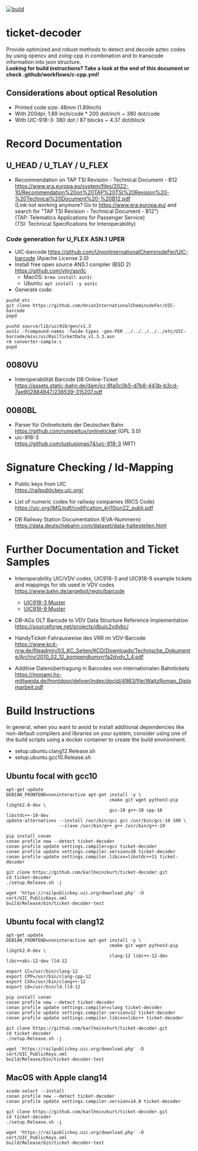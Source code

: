 [![build](https://github.com/karlheinzkurt/ticket-decoder/actions/workflows/c-cpp.yml/badge.svg)](https://github.com/karlheinzkurt/ticket-decoder/actions/workflows/c-cpp.yml)

# ticket-decoder
Provide optimized and robust methods to detect and decode aztec codes by using opencv and zxing-cpp in combination and to 
transcode information into json structure.<br>
**Looking for build instructions? Take a look at the end of this document or check .github/workflows/c-cpp.yml!**

## Considerations about optical Resolution
* Printed code size: 48mm (1.89inch)
* With 200dpi:       1.89 inch/code * 200 dot/inch ~ 380 dot/code
* With UIC-918-3:    380  dot       / 87 blocks    ~ 4.37 dot/block

# Record Documentation

## U_HEAD / U_TLAY / U_FLEX
* Recommendation on TAP TSI Revision - Technical Document - B12<br>
  https://www.era.europa.eu/system/files/2022-10/Recommendation%20on%20TAP%20TSI%20Revision%20-%20Technical%20Document%20-%20B12.pdf <br>
  (Link not working anymore? Go to https://www.era.europa.eu/ and search for "TAP TSI Revision - Technical Document - B12")<br>
  (TAP: Telematics Applications for Passenger Service)<br>
  (TSI: Technical Specifications for Interoperability)<br>
  
### Code generation for U_FLEX ASN.1 UPER
* UIC-barcode
  https://github.com/UnionInternationalCheminsdeFer/UIC-barcode (Apache License 2.0)
* Install free open source ANS.1 compiler (BSD 2)<br>
  https://github.com/vlm/asn1c<br>
  * MacOS: `brew install asn1c`
  * Ubuntu: `apt install -y asn1c`
* Generate code:
``` 
pushd etc
git clone https://github.com/UnionInternationalCheminsdeFer/UIC-barcode
popd

pushd source/lib/uic918/gen/v1.3
asn1c -fcompound-names -fwide-types -gen-PER ../../../../../etc/UIC-barcode/misc/uicRailTicketData_v1.3.3.asn
rm converter-sample.c
popd
```

## 0080VU
* Interoperabilität Barcode DB Online-Ticket<br>
  https://assets.static-bahn.de/dam/jcr:8fa0c0b5-d7b8-443b-b3cd-7ae902884847/236539-315207.pdf

## 0080BL
* Parser für Onlinetickets der Deutschen Bahn<br>
  https://github.com/rumpeltux/onlineticket (GPL 3.0)
* uic-918-3<br>
  https://github.com/justusjonas74/uic-918-3 (MIT)

# Signature Checking / Id-Mapping

* Public keys from UIC<br>
  https://railpublickey.uic.org/

* List of numeric codes for railway companies (RICS Code)<br>
  https://uic.org/IMG/pdf/codification_4n10jun22_publi.pdf

* DB Railway Station Documentation (EVA-Nummern)<br>
  https://data.deutschebahn.com/dataset/data-haltestellen.html

# Further Documentation and Ticket Samples
* Interoperability UIC/VDV codes, UIC918-3 and UIC918-9 example tickets and mappings for ids used in VDV codes<br>
  https://www.bahn.de/angebot/regio/barcode
  * [UIC918-3 Muster](https://assets.static-bahn.de/dam/jcr:c362849f-210d-4dbe-bb18-34141b5ba274/mdb_320951_muster-tickets_nach_uic_918-3_2.zip)
  * [UIC918-9 Muster](https://assets.static-bahn.de/dam/jcr:3c7a020a-7632-4f23-8716-6ebfc9f93ccb/Muster%20918-9.zip)

* DB-AGs OLT Barcode to VDV Data Structure Reference Implementation<br>
  https://sourceforge.net/projects/dbuic2vdvbc/

* HandyTicket-Fahrausweise des VRR im VDV-Barcode<br>
  https://www.kcd-nrw.de/fileadmin/03_KC_Seiten/KCD/Downloads/Technische_Dokumente/Archiv/2010_02_12_kompendiumvrrfa2dvdv_1_4.pdf

* Additive Datenübertragung in Barcodes von internationalen Bahntickets<br>
  https://monami.hs-mittweida.de/frontdoor/deliver/index/docId/4983/file/WaitzRoman_Diplomarbeit.pdf

# Build Instructions
In general, when you want to avoid to install additional dependencies like non-default compilers and libraries on your system, consider using one of the build scripts using a docker container to create the build environment.

* setup.ubuntu.clang12.Release.sh
* setup.ubuntu.gcc10.Release.sh

## Ubuntu focal with gcc10
```
apt-get update
DEBIAN_FRONTEND=noninteractive apt-get install -y \
                                       cmake git wget python3-pip libgtk2.0-dev \
                                       gcc-10 g++-10 cpp-10 libstdc++-10-dev
update-alternatives --install /usr/bin/gcc gcc /usr/bin/gcc-10 100 \
                    --slave /usr/bin/g++ g++ /usr/bin/g++-10

pip install conan
conan profile new --detect ticket-decoder
conan profile update settings.compiler=gcc ticket-decoder
conan profile update settings.compiler.version=10 ticket-decoder
conan profile update settings.compiler.libcxx=libstdc++11 ticket-decoder

git clone https://github.com/karlheinzkurt/ticket-decoder.git
cd ticket-decoder
./setup.Release.sh -j

wget 'https://railpublickey.uic.org/download.php' -O cert/UIC_PublicKeys.xml
build/Release/bin/ticket-decoder-test

```

## Ubuntu focal with clang12
```
apt-get update
DEBIAN_FRONTEND=noninteractive apt-get install -y \
                                       cmake git wget python3-pip libgtk2.0-dev \
                                       clang-12 libc++-12-dev libc++abi-12-dev lld-12 

export CC=/usr/bin/clang-12
export CPP=/usr/bin/clang-cpp-12
export CXX=/usr/bin/clang++-12
export LD=/usr/bin/ld.lld-12

pip install conan
conan profile new --detect ticket-decoder
conan profile update settings.compiler=clang ticket-decoder
conan profile update settings.compiler.version=12 ticket-decoder
conan profile update settings.compiler.libcxx=libc++ ticket-decoder

git clone https://github.com/karlheinzkurt/ticket-decoder.git
cd ticket-decoder
./setup.Release.sh -j

wget 'https://railpublickey.uic.org/download.php' -O cert/UIC_PublicKeys.xml
build/Release/bin/ticket-decoder-test

```

## MacOS with Apple clang14
```
xcode-select --install
conan profile new --detect ticket-decoder
conan profile update settings.compiler.version=14.0 ticket-decoder

git clone https://github.com/karlheinzkurt/ticket-decoder.git
cd ticket-decoder
./setup.Release.sh -j

wget 'https://railpublickey.uic.org/download.php' -O cert/UIC_PublicKeys.xml
build/Release/bin/ticket-decoder-test
```
